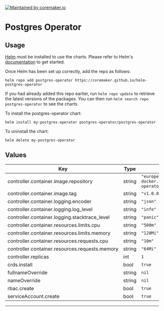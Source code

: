 [![Maintained by coremaker.io](https://img.shields.io/badge/maintained%20by-coremaker.io-green)](https://coremaker.io/)
# Postgres Operator

## Usage

[Helm](https://helm.sh) must be installed to use the charts.  Please refer to
Helm's [documentation](https://helm.sh/docs) to get started.

Once Helm has been set up correctly, add the repo as follows:

    helm repo add postgres-operator https://coremaker.github.io/helm-postgres-operator

If you had already added this repo earlier, run `helm repo update` to retrieve
the latest versions of the packages.  You can then run `helm search repo
postgres-operator` to see the charts.

To install the postgres-operator chart:

    helm install my-postgres-operator postgres-operator/postgres-operator

To uninstall the chart:

    helm delete my-postgres-operator

## Values

| Key | Type | Default | Description |
|-----|------|---------|-------------|
| controller.container.image.repository | string | `"europe-docker.pkg.dev/coremaker/eu.gcr.io/postgres-operator"` |  |
| controller.container.image.tag | string | `"v1.0.8"` |  |
| controller.container.logging.encoder | string | `"json"` |  |
| controller.container.logging.log_level | string | `"info"` |  |
| controller.container.logging.stacktrace_level | string | `"panic"` |  |
| controller.container.resources.limits.cpu | string | `"500m"` |  |
| controller.container.resources.limits.memory | string | `"128Mi"` |  |
| controller.container.resources.requests.cpu | string | `"10m"` |  |
| controller.container.resources.requests.memory | string | `"64Mi"` |  |
| controller.replicas | int | `1` |  |
| crds.install | bool | `true` |  |
| fullnameOverride | string | `nil` |  |
| nameOverride | string | `nil` |  |
| rbac.create | bool | `true` |  |
| serviceAccount.create | bool | `true` |  |

----------------------------------------------
